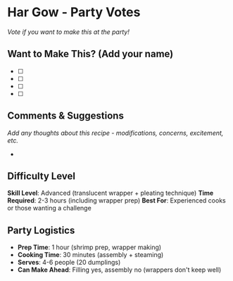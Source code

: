 # Har Gow - Party Votes

*Vote if you want to make this at the party!*

## Want to Make This? (Add your name)
- [ ] 
- [ ] 
- [ ] 
- [ ] 

## Comments & Suggestions
*Add any thoughts about this recipe - modifications, concerns, excitement, etc.*

- 

## Difficulty Level
**Skill Level**: Advanced (translucent wrapper + pleating technique)
**Time Required**: 2-3 hours (including wrapper prep)
**Best For**: Experienced cooks or those wanting a challenge

## Party Logistics
- **Prep Time**: 1 hour (shrimp prep, wrapper making)
- **Cooking Time**: 30 minutes (assembly + steaming)
- **Serves**: 4-6 people (20 dumplings)
- **Can Make Ahead**: Filling yes, assembly no (wrappers don't keep well)
